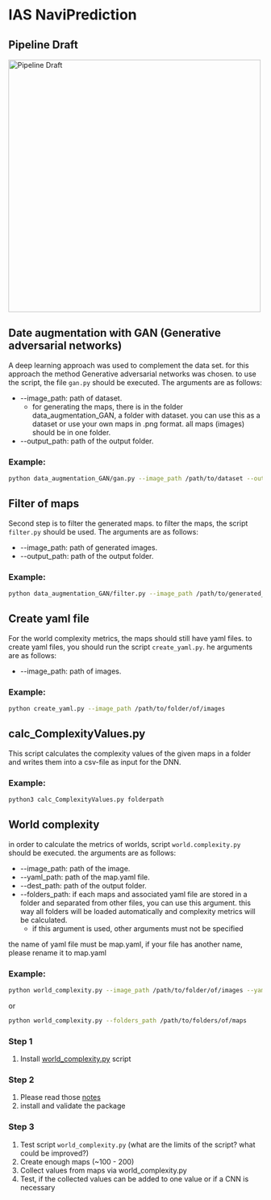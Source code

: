 # IAS NaviPrediction


## Pipeline Draft

<img width="500" alt="Pipeline Draft" src="https://user-images.githubusercontent.com/13345/178496791-08fef751-091e-4b18-80bc-34d1ae494718.png">


## Date augmentation with GAN (Generative adversarial networks)
A deep learning approach was used to complement the data set. for this approach the method Generative adversarial networks was chosen. to use the script, the file `gan.py` should be executed. 
The arguments are as follows:
- --image_path: path of dataset.
  - for generating the maps, there is in the folder data_augmentation_GAN, a folder with dataset. you can use this as a dataset or use your own maps in .png format. all maps (images) should be in one folder.
- --output_path: path of the output folder.
### Example:
```bash
python data_augmentation_GAN/gan.py --image_path /path/to/dataset --output_path /path/to/output
```
## Filter of maps
Second step is to filter the generated maps. to filter the maps, the script `filter.py` should be used. 
The arguments are as follows:
- --image_path: path of generated images.
- --output_path: path of the output folder.
### Example:
```bash
python data_augmentation_GAN/filter.py --image_path /path/to/generated_images --output_path /path/to/output
```

## Create yaml file
For the world complexity metrics, the maps should still have yaml files. 
to create yaml files, you should run the script `create_yaml.py`.
he arguments are as follows:
- --image_path: path of images.
### Example:
```bash
python create_yaml.py --image_path /path/to/folder/of/images
```
## calc_ComplexityValues.py

This script calculates the complexity values of the given maps in a folder and writes them into a csv-file as input for the DNN.

### Example:
```bash
python3 calc_ComplexityValues.py folderpath
```

## World complexity

in order to calculate the metrics of worlds, script `world.complexity.py` should be executed. 
the arguments are as follows:
- --image_path: path of the image.
- --yaml_path: path of the map.yaml file.
- --dest_path: path of the output folder.
- --folders_path: if each maps and associated yaml file are stored in a folder and separated from other files, you can use this argument. this way all folders will be loaded automatically and complexity metrics will be calculated.
  - if this argument is used, other arguments must not be specified

the name of yaml file must be map.yaml, if your file has another name, please rename it to map.yaml
### Example:
```bash
python world_complexity.py --image_path /path/to/folder/of/images --yaml_path path/to/map.yaml --dest_path path/to/output/folder
```
or 
```bash
python world_complexity.py --folders_path /path/to/folders/of/maps
```
### Step 1
1. Install [world_complexity.py](https://github.com/ignc-research/arena-evaluation/blob/main/static-world-complexity/world_complexity.py) script

### Step 2
1. Please read those [notes](https://drive.google.com/drive/folders/1Sw-r-8_AGxYAbrW0-csTRDjSVWHEy0A1?usp=sharing)
1. install and validate the package

### Step 3
1. Test script `world_complexity.py` (what are the limits of the script? what could be improved?)
1. Create enough maps (~100 - 200)
1. Collect values from maps via world_complexity.py
1. Test, if the collected values can be added to one value or if a CNN is necessary
